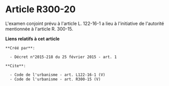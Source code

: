 # Article R300-20

L'examen conjoint prévu à l'article L. 122-16-1 a lieu à l'initiative de l'autorité mentionnée à l'article R. 300-15.

**Liens relatifs à cet article**

	**Créé par**:

	  - Décret n°2015-218 du 25 février 2015 - art. 1

	**Cite**:

	  - Code de l'urbanisme - art. L122-16-1 (V)
	  - Code de l'urbanisme - art. R300-15 (V)
